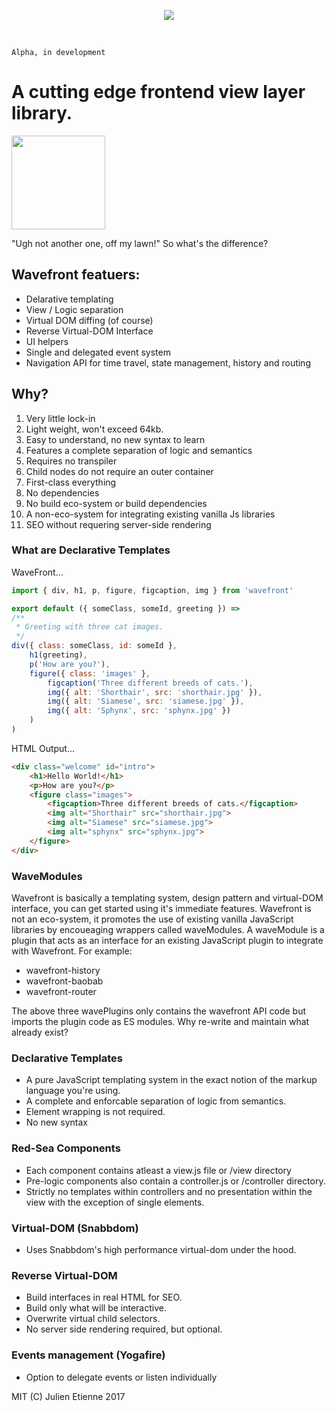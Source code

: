 <p align="center"><img src="http://oi66.tinypic.com/fmrlnc.jpg" ></p>
<p>&nbsp;</p>

`Alpha, in development`

# A cutting edge frontend view layer library.

<img src="https://media.giphy.com/media/7hvkctkRc3Q6Q/giphy.gif" width="150">

"Ugh not another one, off my lawn!" So what's the difference?

## Wavefront featuers:
- Delarative templating
- View / Logic separation
- Virtual DOM diffing (of course)
- Reverse Virtual-DOM Interface
- UI helpers
- Single and delegated event system
- Navigation API for time travel, state management, history and routing


## Why?
1. Very little lock-in
2. Light weight, won't exceed 64kb.
3. Easy to understand, no new syntax to learn
4. Features a complete separation of logic and semantics
5. Requires no transpiler
6. Child nodes do not require an outer container
7. First-class everything
8. No dependencies
9. No build eco-system or build dependencies
10. A non-eco-system for integrating existing vanilla Js libraries
11. SEO without requering server-side rendering

### What are Declarative Templates
WaveFront...

```javascript
import { div, h1, p, figure, figcaption, img } from 'wavefront'

export default ({ someClass, someId, greeting }) =>
/**
 * Greeting with three cat images.
 */
div({ class: someClass, id: someId },
    h1(greeting),
    p('How are you?'),
    figure({ class: 'images' },
        figcaption('Three different breeds of cats.'),
        img({ alt: 'Shorthair', src: 'shorthair.jpg' }),
        img({ alt: 'Siamese', src: 'siamese.jpg' }),
        img({ alt: 'Sphynx', src: 'sphynx.jpg' })
    )
)
```
HTML Output...
```html
<div class="welcome" id="intro">
    <h1>Hello World!</h1>
    <p>How are you?</p>
    <figure class="images">
        <figcaption>Three different breeds of cats.</figcaption>
        <img alt="Shorthair" src="shorthair.jpg">
        <img alt="Siamese" src="siamese.jpg">
        <img alt="sphynx" src="sphynx.jpg">
    </figure>
</div>
```


### WaveModules
Wavefront is basically a templating system, design pattern and virtual-DOM interface, you can get started using it's immediate features. Wavefront is not an eco-system, it promotes the use of existing vanilla JavaScript libraries by encoueaging wrappers called waveModules. A waveModule is a plugin that acts as an interface for an existing JavaScript plugin to integrate with Wavefront. For example:

- wavefront-history
- wavefront-baobab
- wavefront-router

The above three wavePlugins only contains the wavefront API code but imports the plugin code as ES modules. Why re-write and maintain what already exist? 



### Declarative Templates
- A pure JavaScript templating system in the exact notion of the markup language you're using.
- A complete and enforcable separation of logic from semantics.
- Element wrapping is not required.
- No new syntax

### Red-Sea Components
- Each component contains atleast a view.js file or /view directory
- Pre-logic components also contain a controller.js or /controller directory.
- Strictly no templates within controllers and no presentation within the view with the exception of single elements.

### Virtual-DOM (Snabbdom)
- Uses Snabbdom's high performance virtual-dom under the hood.

### Reverse Virtual-DOM
- Build interfaces in real HTML for SEO.
- Build only what will be interactive.
- Overwrite virtual child selectors.
- No server side rendering required, but optional.

### Events management (Yogafire)
- Option to delegate events or listen individually

MIT (C) Julien Etienne 2017
